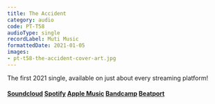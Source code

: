 ```yaml
---
title: The Accident
category: audio
code: PT-T58
audioType: single
recordLabel: Muti Music
formattedDate: 2021-01-05
images:
- pt-t58-the-accident-cover-art.jpg
---
```


The first 2021 single, available on just about every streaming platform!


#### [Soundcloud](https://soundcloud.com/pedestriantactics/pt-t58-the-accident) [Spotify](https://open.spotify.com/album/7J0v8Abe9SdbUQa4zSxL5C?si=-ZhX_ukgSaOgrrl8jC56jg) [Apple Music](https://music.apple.com/us/album/the-accident-single/1541202095) [Bandcamp](https://mutimusic.bandcamp.com/album/the-accident) [Beatport](https://www.beatport.com/release/the-accident/3208285)





